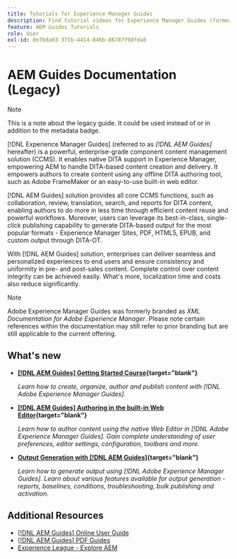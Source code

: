 ```yaml
---
title: Tutorials for Experience Manager Guides
description: Find tutorial videos for Experience Manager Guides (formerly XML Documentation for Adobe Experience Manager). Learn about native DITA support and structured authoring in Experience Manager.
feature: AEM Guides Tutorials
role: User
exl-id: de7bda03-371b-4414-846b-86787f98fda8
---
```

# AEM Guides Documentation (Legacy)

>[!NOTE]
>
>This is a note about the legacy guide. It could be used instead of or in addition to the metadata badge.

[!DNL Experience Manager Guides] (referred to as _[!DNL AEM Guides]_ hereafter) is a powerful, enterprise-grade component content management solution (CCMS). It enables native DITA support in Experience Manager, empowering AEM to handle DITA-based content creation and delivery. It empowers authors to create content using any offline DITA authoring tool, such as Adobe FrameMaker or an easy-to-use built-in web editor.

[!DNL AEM Guides] solution provides all core CCMS functions, such as collaboration, review, translation, search, and reports for DITA content, enabling authors to do more in less time through efficient content reuse and powerful workflows. Moreover, users can leverage its best-in-class, single-click publishing capability to generate DITA-based output for the most popular formats - Experience Manager Sites, PDF, HTML5, EPUB, and custom output through DITA-OT.

With [!DNL AEM Guides] solution, enterprises can deliver seamless and personalized experiences to end users and ensure consistency and uniformity in pre- and post-sales content. Complete control over content integrity can be achieved easily. What's more, localization time and costs also reduce significantly.

>[!NOTE]
> 
> Adobe Experience Manager Guides was formerly branded as _XML Documentation for Adobe Experience Manager_. Please note certain references within the documentation may still refer to prior branding but are still applicable to the current offering.

## What's new

* **[[!DNL AEM Guides] Getting Started Course](https://experienceleague.adobe.com/docs/experience-manager-guides-learn/videos/getting-started/overview.html){target="blank"}**

    _Learn how to create, organize, author and publish content with [!DNL Adobe Experience Manager Guides]._

* **[[!DNL AEM Guides] Authoring in the built-in Web Editor](https://experienceleague.adobe.com/docs/experience-manager-guides-learn/videos/advanced-user-guide/overview.html){target="blank"}**

    _Learn how to author content using the native Web Editor in  [!DNL Adobe Experience Manager Guides]. Gain complete understanding of user preferences, editor settings, configuration, toolbars and more._

* **[Output Generation with [!DNL AEM Guides]](https://experienceleague.adobe.com/docs/experience-manager-guides-learn/videos/output-generation/overview.html){target="blank"}**

    _Learn how to generate output using [!DNL Adobe Experience Manager Guides]. Learn about various features available for output generation - reports, baselines, conditions, troubleshooting, bulk publishing and activation._


<!--

Dummy links cause validation to fail

## Staff Picks

<table>
<tr>
  <td>
    <a href="#">
      <img alt="400 x 225px" src="myimage.png" />
    </a>
    <div>
      <a href="#">
    <strong>Enablement Content 1</strong>
    </a>
    </div>
    <p>
    <em>A brief description of enablement content.</em>
    <p>
  </td>
   <td>
    <a href="#">
      <img alt="400 x 225px" src="myimage.png" />
    </a>
    <div>
      <a href="#">
    <strong>Enablement Content 1</strong>
    </a>
    </div>
    <p>
    <em>A brief description of enablement content.</em>
    <p>
  </td>
  <td>
    <a href="#">
      <img alt="400 x 225px" src="myimage.png" />
    </a>
    <div>
      <a href="#">
    <strong>Enablement Content 1</strong>
    </a>
    </div>
    <p>
    <em>A brief description of enablement content.</em>
    <p>
  </td>
</tr>
</table>

-->


## Additional Resources

* [[!DNL AEM Guides] Online User Guide](https://help.adobe.com/en_US/xml-documentation-for-adobe-experience-manager/index.html)
* [[!DNL AEM Guides] PDF Guides](https://helpx.adobe.com/support/xml-documentation-for-experience-manager.html)
* [Experience League - Explore AEM](https://experienceleague.adobe.com/#recommended/solutions/experience-manager)
